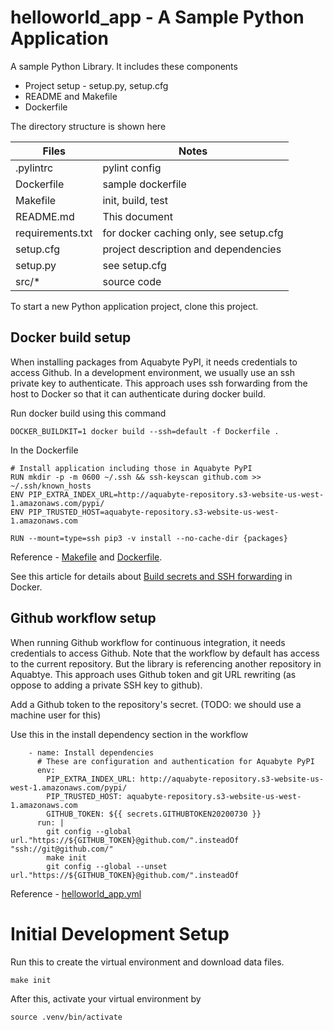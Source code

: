 # helloworld_app - A Sample Python Application

A sample Python Library. It includes these components

- Project setup - setup.py, setup.cfg
- README and Makefile
- Dockerfile

The directory structure is shown here

| Files                              | Notes                                   |
| -----------------------------------| --------------------------------------- |
| .pylintrc                          | pylint config                           |
| Dockerfile                         | sample dockerfile                       |
| Makefile                           | init, build, test                       |
| README.md                          | This document                           |
| requirements.txt                   | for docker caching only, see setup.cfg  |
| setup.cfg                          | project description and dependencies    |
| setup.py                           | see setup.cfg                           |
| src/*                              | source code                             |

To start a new Python application project, clone this project.


## Docker build setup

When installing packages from Aquabyte PyPI, it needs credentials to access Github. In a development environment, we usually use an ssh private key to authenticate. This approach uses ssh forwarding from the host to Docker so that it can authenticate during docker build.


Run docker build using this command
```
DOCKER_BUILDKIT=1 docker build --ssh=default -f Dockerfile .
```

In the Dockerfile
```
# Install application including those in Aquabyte PyPI
RUN mkdir -p -m 0600 ~/.ssh && ssh-keyscan github.com >> ~/.ssh/known_hosts
ENV PIP_EXTRA_INDEX_URL=http://aquabyte-repository.s3-website-us-west-1.amazonaws.com/pypi/
ENV PIP_TRUSTED_HOST=aquabyte-repository.s3-website-us-west-1.amazonaws.com

RUN --mount=type=ssh pip3 -v install --no-cache-dir {packages}
```

Reference - [Makefile](Makefile) and [Dockerfile](Dockerfile).

See this article for details about [Build secrets and SSH forwarding](https://medium.com/@tonistiigi/build-secrets-and-ssh-forwarding-in-docker-18-09-ae8161d066) in Docker.



## Github workflow setup

When running Github workflow for continuous integration, it needs credentials to access Github. Note that the workflow by default has access to the current repository. But the library is referencing another repository in Aquabtye. This approach uses Github token and git URL rewriting (as oppose to adding a private SSH key to github).

Add a Github token to the repository's secret. (TODO: we should use a machine user for this)

Use this in the install dependency section in the workflow

```
    - name: Install dependencies
      # These are configuration and authentication for Aquabyte PyPI
      env:
        PIP_EXTRA_INDEX_URL: http://aquabyte-repository.s3-website-us-west-1.amazonaws.com/pypi/
        PIP_TRUSTED_HOST: aquabyte-repository.s3-website-us-west-1.amazonaws.com
        GITHUB_TOKEN: ${{ secrets.GITHUBTOKEN20200730 }}
      run: |
        git config --global url."https://${GITHUB_TOKEN}@github.com/".insteadOf "ssh://git@github.com/"
        make init
        git config --global --unset url."https://${GITHUB_TOKEN}@github.com/".insteadOf
```

Reference - [helloworld_app.yml](https://github.com/aquabyte-new/aquabyte_repository/blob/master/.github/workflows/helloworld_app.yml)


# Initial Development Setup

Run this to create the virtual environment and download data files.
```
make init
```

After this, activate your virtual environment by
```
source .venv/bin/activate
```
